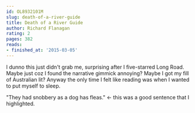 ```yaml
---
id: OL8932101M
slug: death-of-a-river-guide
title: Death of a River Guide
author: Richard Flanagan
rating: 2
pages: 382
reads:
- finished_at: '2015-03-05'
---
```

I dunno this just didn't grab me, surprising after I five-starred Long Road. Maybe just coz I found the narrative gimmick annoying? Maybe I got my fill of Australian lit? Anyway the only time I felt like reading was when I wanted to put myself to sleep.

"They had snobbery as a dog has fleas." &lt;- this was a good sentence that I highlighted.
